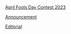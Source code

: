 [April Fools Day Contest 2023](https://codeforces.com/contest/1812)

[Announcement](https://codeforces.com/blog/entry/114538)

[Editorial](https://codeforces.com/blog/entry/114616)
